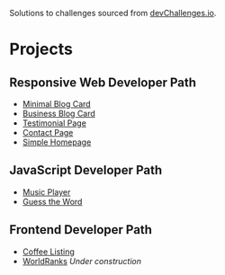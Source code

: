 Solutions to challenges sourced from [devChallenges.io](https://devchallenges.io/challenges).

# Projects

## Responsive Web Developer Path

- [Minimal Blog Card](https://leemander.github.io/devChallenges/responsive-web-developer/minimal-blog-card/)
- [Business Blog Card](https://leemander.github.io/devChallenges/responsive-web-developer/business-blog-card/)
- [Testimonial Page](https://leemander.github.io/devChallenges/responsive-web-developer/testimonial-page/)
- [Contact Page](https://leemander.github.io/devChallenges/responsive-web-developer/contact-page/)
- [Simple Homepage](https://leemander.github.io/devChallenges/responsive-web-developer/simple-homepage/)

## JavaScript Developer Path

- [Music Player](https://leemander.github.io/devChallenges/javascript-developer/music-player/)
- [Guess the Word](https://leemander.github.io/devChallenges/javascript-developer/guess-the-word/)

## Frontend Developer Path

- [Coffee Listing](https://dev-challenges-coffee.vercel.app/)
- [WorldRanks](https://dev-challenges-coffee.vercel.app/) _Under construction_
